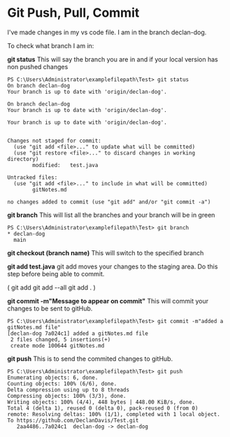 # Git Push, Pull, Commit

I've made changes in my vs code file. I am in the branch declan-dog.

To check what branch I am in:

**git status**
This will say the branch you are in and if your local version has non pushed changes

```
PS C:\Users\Administrator\examplefilepath\Test> git status
On branch declan-dog
Your branch is up to date with 'origin/declan-dog'.

On branch declan-dog
Your branch is up to date with 'origin/declan-dog'.

Your branch is up to date with 'origin/declan-dog'.


Changes not staged for commit:
  (use "git add <file>..." to update what will be committed)
  (use "git restore <file>..." to discard changes in working directory)
        modified:   test.java

Untracked files:
  (use "git add <file>..." to include in what will be committed)
        gitNotes.md

no changes added to commit (use "git add" and/or "git commit -a")
```

**git branch**
This will list all the branches and your branch will be in green

```
PS C:\Users\Administrator\examplefilepath\Test> git branch
* declan-dog
  main
```

**git checkout (branch name)**
This will switch to the specified branch


**git add test.java** 
git add moves your changes to the staging area. Do this step before being able to commit. 

(
    git add <file>
    git add --all
    git add .
)

**git commit -m"Message to appear on commit"**
This will commit your changes to be sent to gitHub.

```
PS C:\Users\Administrator\examplefilepath\Test> git commit -m"added a gitNotes.md file"
[declan-dog 7a024c1] added a gitNotes.md file
 2 files changed, 5 insertions(+)
 create mode 100644 gitNotes.md
 ```

**git push**
This is to send the commited changes to gitHub.

```
PS C:\Users\Administrator\examplefilepath\Test> git push
Enumerating objects: 6, done.
Counting objects: 100% (6/6), done.
Delta compression using up to 8 threads
Compressing objects: 100% (3/3), done.
Writing objects: 100% (4/4), 448 bytes | 448.00 KiB/s, done.
Total 4 (delta 1), reused 0 (delta 0), pack-reused 0 (from 0)
remote: Resolving deltas: 100% (1/1), completed with 1 local object.
To https://github.com/DeclanDavis/Test.git
   2aa4486..7a024c1  declan-dog -> declan-dog
```